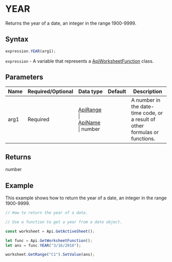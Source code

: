 # YEAR

Returns the year of a date, an integer in the range 1900-9999.

## Syntax

```javascript
expression.YEAR(arg1);
```

`expression` - A variable that represents a [ApiWorksheetFunction](../ApiWorksheetFunction.md) class.

## Parameters

| **Name** | **Required/Optional** | **Data type** | **Default** | **Description** |
| ------------- | ------------- | ------------- | ------------- | ------------- |
| arg1 | Required | [ApiRange](../../ApiRange/ApiRange.md) \| [ApiName](../../ApiName/ApiName.md) \| number |  | A number in the date-time code, or a result of other formulas or functions. |

## Returns

number

## Example

This example shows how to return the year of a date, an integer in the range 1900-9999.

```javascript editor-xlsx
// How to return the year of a date.

// Use a function to get a year from a date object.

const worksheet = Api.GetActiveSheet();

let func = Api.GetWorksheetFunction();
let ans = func.YEAR("3/16/2018");

worksheet.GetRange("C1").SetValue(ans);

```
